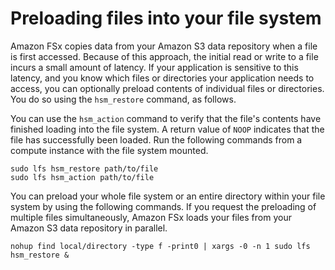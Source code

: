 # Preloading files into your file system<a name="preload-file-contents-hsm"></a>

Amazon FSx copies data from your Amazon S3 data repository when a file is first accessed\. Because of this approach, the initial read or write to a file incurs a small amount of latency\. If your application is sensitive to this latency, and you know which files or directories your application needs to access, you can optionally preload contents of individual files or directories\. You do so using the `hsm_restore` command, as follows\.

You can use the `hsm_action` command to verify that the file's contents have finished loading into the file system\. A return value of `NOOP` indicates that the file has successfully been loaded\. Run the following commands from a compute instance with the file system mounted\.

```
sudo lfs hsm_restore path/to/file
sudo lfs hsm_action path/to/file
```

You can preload your whole file system or an entire directory within your file system by using the following commands\. If you request the preloading of multiple files simultaneously, Amazon FSx loads your files from your Amazon S3 data repository in parallel\.

```
nohup find local/directory -type f -print0 | xargs -0 -n 1 sudo lfs hsm_restore &
```